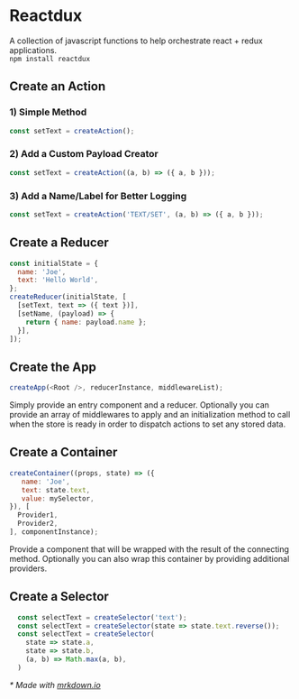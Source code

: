 # Reactdux

A collection of javascript functions to help orchestrate react + redux applications.  
```npm install reactdux```

## Create an Action

### 1) Simple Method

```js
const setText = createAction();
```

### 2) Add a Custom Payload Creator

```js
const setText = createAction((a, b) => ({ a, b }));
```

### 3) Add a Name/Label for Better Logging

```js
const setText = createAction('TEXT/SET', (a, b) => ({ a, b }));
```

## Create a Reducer

```js
const initialState = {
  name: 'Joe',
  text: 'Hello World',
};
createReducer(initialState, [
  [setText, text => ({ text })],
  [setName, (payload) => {
    return { name: payload.name };
  }],
]);
```

## Create the App

```js
createApp(<Root />, reducerInstance, middlewareList);
```

Simply provide an entry component and a reducer. Optionally you can provide an array of middlewares to apply and an initialization method to call when the store is ready in order to dispatch actions to set any stored data.


## Create a Container

```js
createContainer((props, state) => ({
   name: 'Joe',
   text: state.text,
   value: mySelector,
}), [
  Provider1,
  Provider2,
], componentInstance);
```

Provide a component that will be wrapped with the result of the connecting method. Optionally you can also wrap this container by providing additional providers.


## Create a Selector

```js
  const selectText = createSelector('text');
  const selectText = createSelector(state => state.text.reverse());
  const selectText = createSelector(
    state => state.a,
    state => state.b,
    (a, b) => Math.max(a, b),
  )
```


*\* Made with [mrkdown.io](http://mrkdown.io)*
